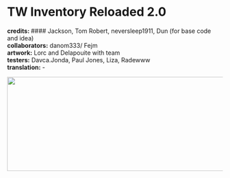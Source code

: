 # TW Inventory Reloaded 2.0

<b> credits: </b>#### Jackson, Tom Robert, neversleep1911, Dun (for base code and idea)<br>
<b> collaborators:</b> danom333/ Fejm<br>
<b> artwork:</b> Lorc and Delapouite with team<br>
<b> testers:</b> Davca.Jonda, Paul Jones, Liza, Radewww<br>
<b> translation:</b> - <br>

<p align="center">
<img width="508" height="220" src="https://jamzask.github.io/TWInventoryReloaded/menu/twir_biglogo.png">
</p>


